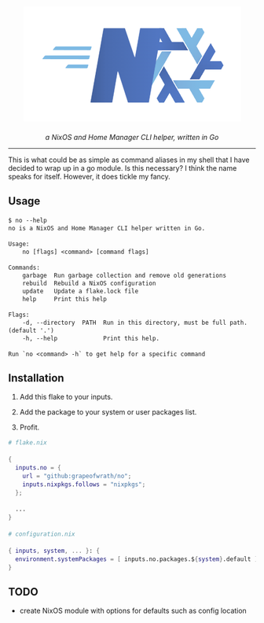<h2 align="center">
    <picture>
        <img src="./assets/no.png" style="margin-left: auto; margin-right: auto">
    </picture>
</h2>

_<p align="center">a NixOS and Home Manager CLI helper, written in Go</p>_

---

This is what could be as simple as command aliases in my shell that I have
decided to wrap up in a go module. Is this necessary? I think the name speaks
for itself. However, it does tickle my fancy.

## Usage

```shell
$ no --help
no is a NixOS and Home Manager CLI helper written in Go.

Usage:
    no [flags] <command> [command flags]

Commands:
    garbage  Run garbage collection and remove old generations
    rebuild  Rebuild a NixOS configuration
    update   Update a flake.lock file
    help     Print this help

Flags:
    -d, --directory  PATH  Run in this directory, must be full path. (default '.')
    -h, --help             Print this help.

Run `no <command> -h` to get help for a specific command
```

## Installation

1. Add this flake to your inputs.

2. Add the package to your system or user packages list.

3. Profit.

```nix
# flake.nix

{
  inputs.no = {
    url = "github:grapeofwrath/no";
    inputs.nixpkgs.follows = "nixpkgs";
  };

  ...
}

# configuration.nix

{ inputs, system, ... }: {
  environment.systemPackages = [ inputs.no.packages.${system}.default ];
}
```

## TODO

- create NixOS module with options for defaults such as config location
